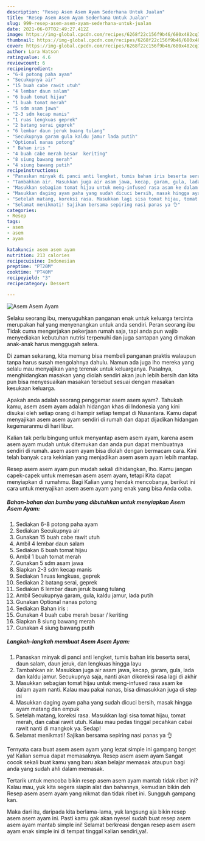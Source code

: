 ```yaml
---
description: "Resep Asem Asem Ayam Sederhana Untuk Jualan"
title: "Resep Asem Asem Ayam Sederhana Untuk Jualan"
slug: 999-resep-asem-asem-ayam-sederhana-untuk-jualan
date: 2021-06-07T02:49:27.412Z
image: https://img-global.cpcdn.com/recipes/6268f22c156f9b46/680x482cq70/asem-asem-ayam-foto-resep-utama.jpg
thumbnail: https://img-global.cpcdn.com/recipes/6268f22c156f9b46/680x482cq70/asem-asem-ayam-foto-resep-utama.jpg
cover: https://img-global.cpcdn.com/recipes/6268f22c156f9b46/680x482cq70/asem-asem-ayam-foto-resep-utama.jpg
author: Lora Watson
ratingvalue: 4.6
reviewcount: 6
recipeingredient:
- "6-8 potong paha ayam"
- "Secukupnya air"
- "15 buah cabe rawit utuh"
- "4 lembar daun salam"
- "6 buah tomat hijau"
- "1 buah tomat merah"
- "5 sdm asam jawa"
- "2-3 sdm kecap manis"
- "1 ruas lengkuas geprek"
- "2 batang serai geprek"
- "6 lembar daun jeruk buang tulang"
- "Secukupnya garam gula kaldu jamur lada putih"
- "Optional nanas potong"
- " Bahan iris "
- "4 buah cabe merah besar  keriting"
- "8 siung bawang merah"
- "4 siung bawang putih"
recipeinstructions:
- "Panaskan minyak di panci anti lengket, tumis bahan iris beserta serai, daun salam, daun jeruk, dan lengkuas hingga layu"
- "Tambahkan air. Masukkan juga air asam jawa, kecap, garam, gula, lada dan kaldu jamur. Secukupnya saja, nanti akan dikoreksi rasa lagi di akhir"
- "Masukkan sebagian tomat hijau untuk meng-infused rasa asam ke dalam ayam nanti. Kalau mau pakai nanas, bisa dimasukkan juga di step ini"
- "Masukkan daging ayam paha yang sudah dicuci bersih, masak hingga ayam matang dan empuk"
- "Setelah matang, koreksi rasa. Masukkan lagi sisa tomat hijau, tomat merah, dan cabai rawit utuh. Kalau mau pedas tinggal pecahkan cabai rawit nanti di mangkok ya. Sedap!"
- "Selamat menikmati! Sajikan bersama sepiring nasi panas ya 👌"
categories:
- Resep
tags:
- asem
- asem
- ayam

katakunci: asem asem ayam 
nutrition: 213 calories
recipecuisine: Indonesian
preptime: "PT20M"
cooktime: "PT40M"
recipeyield: "3"
recipecategory: Dessert

---
```



![Asem Asem Ayam](https://img-global.cpcdn.com/recipes/6268f22c156f9b46/680x482cq70/asem-asem-ayam-foto-resep-utama.jpg)

Selaku seorang ibu, menyuguhkan panganan enak untuk keluarga tercinta merupakan hal yang menyenangkan untuk anda sendiri. Peran seorang ibu Tidak cuma mengerjakan pekerjaan rumah saja, tapi anda pun wajib menyediakan kebutuhan nutrisi terpenuhi dan juga santapan yang dimakan anak-anak harus menggugah selera.

Di zaman  sekarang, kita memang bisa membeli panganan praktis walaupun tanpa harus susah mengolahnya dahulu. Namun ada juga lho mereka yang selalu mau menyajikan yang terenak untuk keluarganya. Pasalnya, menghidangkan masakan yang diolah sendiri akan jauh lebih bersih dan kita pun bisa menyesuaikan masakan tersebut sesuai dengan masakan kesukaan keluarga. 



Apakah anda adalah seorang penggemar asem asem ayam?. Tahukah kamu, asem asem ayam adalah hidangan khas di Indonesia yang kini disukai oleh setiap orang di hampir setiap tempat di Nusantara. Kamu dapat menyajikan asem asem ayam sendiri di rumah dan dapat dijadikan hidangan kegemaranmu di hari libur.

Kalian tak perlu bingung untuk menyantap asem asem ayam, karena asem asem ayam mudah untuk ditemukan dan anda pun dapat membuatnya sendiri di rumah. asem asem ayam bisa diolah dengan bermacam cara. Kini telah banyak cara kekinian yang menjadikan asem asem ayam lebih mantap.

Resep asem asem ayam pun mudah sekali dihidangkan, lho. Kamu jangan capek-capek untuk memesan asem asem ayam, tetapi Kita dapat menyiapkan di rumahmu. Bagi Kalian yang hendak mencobanya, berikut ini cara untuk menyajikan asem asem ayam yang enak yang bisa Anda coba.

<!--inarticleads1-->

##### Bahan-bahan dan bumbu yang dibutuhkan untuk menyiapkan Asem Asem Ayam:

1. Sediakan 6-8 potong paha ayam
1. Sediakan Secukupnya air
1. Gunakan 15 buah cabe rawit utuh
1. Ambil 4 lembar daun salam
1. Sediakan 6 buah tomat hijau
1. Ambil 1 buah tomat merah
1. Gunakan 5 sdm asam jawa
1. Siapkan 2-3 sdm kecap manis
1. Sediakan 1 ruas lengkuas, geprek
1. Sediakan 2 batang serai, geprek
1. Sediakan 6 lembar daun jeruk buang tulang
1. Ambil Secukupnya garam, gula, kaldu jamur, lada putih
1. Gunakan Optional nanas potong
1. Sediakan  Bahan iris :
1. Gunakan 4 buah cabe merah besar / keriting
1. Siapkan 8 siung bawang merah
1. Gunakan 4 siung bawang putih




<!--inarticleads2-->

##### Langkah-langkah membuat Asem Asem Ayam:

1. Panaskan minyak di panci anti lengket, tumis bahan iris beserta serai, daun salam, daun jeruk, dan lengkuas hingga layu
1. Tambahkan air. Masukkan juga air asam jawa, kecap, garam, gula, lada dan kaldu jamur. Secukupnya saja, nanti akan dikoreksi rasa lagi di akhir
1. Masukkan sebagian tomat hijau untuk meng-infused rasa asam ke dalam ayam nanti. Kalau mau pakai nanas, bisa dimasukkan juga di step ini
1. Masukkan daging ayam paha yang sudah dicuci bersih, masak hingga ayam matang dan empuk
1. Setelah matang, koreksi rasa. Masukkan lagi sisa tomat hijau, tomat merah, dan cabai rawit utuh. Kalau mau pedas tinggal pecahkan cabai rawit nanti di mangkok ya. Sedap!
1. Selamat menikmati! Sajikan bersama sepiring nasi panas ya 👌




Ternyata cara buat asem asem ayam yang lezat simple ini gampang banget ya! Kalian semua dapat memasaknya. Resep asem asem ayam Sangat cocok sekali buat kamu yang baru akan belajar memasak ataupun bagi anda yang sudah ahli dalam memasak.

Tertarik untuk mencoba bikin resep asem asem ayam mantab tidak ribet ini? Kalau mau, yuk kita segera siapin alat dan bahannya, kemudian bikin deh Resep asem asem ayam yang nikmat dan tidak ribet ini. Sungguh gampang kan. 

Maka dari itu, daripada kita berlama-lama, yuk langsung aja bikin resep asem asem ayam ini. Pasti kamu gak akan nyesel sudah buat resep asem asem ayam mantab simple ini! Selamat berkreasi dengan resep asem asem ayam enak simple ini di tempat tinggal kalian sendiri,ya!.

